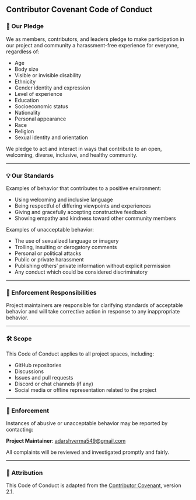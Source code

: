 ## Contributor Covenant Code of Conduct

### 💬 Our Pledge

We as members, contributors, and leaders pledge to make participation in our project and community a harassment-free experience for everyone, regardless of:

- Age
- Body size
- Visible or invisible disability
- Ethnicity
- Gender identity and expression
- Level of experience
- Education
- Socioeconomic status
- Nationality
- Personal appearance
- Race
- Religion
- Sexual identity and orientation

We pledge to act and interact in ways that contribute to an open, welcoming, diverse, inclusive, and healthy community.

---

### 💡 Our Standards

Examples of behavior that contributes to a positive environment:

- Using welcoming and inclusive language
- Being respectful of differing viewpoints and experiences
- Giving and gracefully accepting constructive feedback
- Showing empathy and kindness toward other community members

Examples of unacceptable behavior:

- The use of sexualized language or imagery
- Trolling, insulting or derogatory comments
- Personal or political attacks
- Public or private harassment
- Publishing others’ private information without explicit permission
- Any conduct which could be considered discriminatory

---

### 📢 Enforcement Responsibilities

Project maintainers are responsible for clarifying standards of acceptable behavior and will take corrective action in response to any inappropriate behavior.

---

### 🛠️ Scope

This Code of Conduct applies to all project spaces, including:

- GitHub repositories
- Discussions
- Issues and pull requests
- Discord or chat channels (if any)
- Social media or offline representation related to the project

---

### 🚨 Enforcement

Instances of abusive or unacceptable behavior may be reported by contacting:

**Project Maintainer**: [adarshverma549@gmail.com](mailto:adarshverma549@gmail.com)

All complaints will be reviewed and investigated promptly and fairly.

---

### 🤝 Attribution

This Code of Conduct is adapted from the [Contributor Covenant](https://www.contributor-covenant.org), version 2.1.
